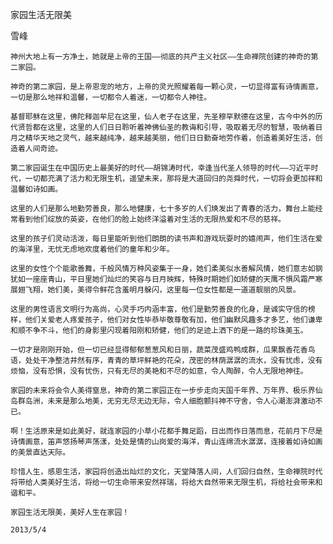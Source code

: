 家园生活无限美

雪峰


    神州大地上有一方净土，她就是上帝的王国——彻底的共产主义社区——生命禅院创建的神奇的第二家园。

    神奇的第二家园，是上帝恩宠的地方，上帝的灵光照耀着每一颗心灵，一切显得富有诗情画意，一切是那么地祥和温馨，一切都令人着迷，一切都令人神往。

    基督耶稣在这里，佛陀释迦牟尼在这里，仙人老子在这里，先圣穆罕默德在这里，古今中外的历代贤哲都在这里，这里的人们日日聆听着神佛仙圣的教诲和引导，吸取着无尽的智慧，吸纳着日月之精华天地之灵气，越来越纯净，越来越美丽，他们日日勤奋地劳作着，创造着美好生活，创造着人间奇迹。

    第二家园诞生在中国历史上最美好的时代——胡锦涛时代，幸逢当代圣人领导的时代——习近平时代，一切都充满了活力和无限生机，遥望未来，那将是大道回归的尧舜时代，一切将会更加祥和温馨如诗如画。

    这里的人们是那么地勤劳善良，那么地健康，七十多岁的人们焕发出了青春的活力，舞台上能经常看到他们绽放的英姿，在他们的脸上始终洋溢着对生活的无限热爱和不尽的慈祥。

    这里的孩子们灵动活泼，每日里能听到他们朗朗的读书声和游戏玩耍时的嬉闹声，他们生活在爱的海洋里，无忧无虑地欢度着他们的童年和少年。

    这里的女性个个能歌善舞，千般风情万种风姿集于一身，她们柔美似水善解风情，她们意志如钢犹如一座座青山，平日里她们灿烂的笑容与日月映辉，特殊时期她们如矫健的天鹰不惧风霜严寒展翅飞翔，她们美，美得令鲜花含羞明月躲闪，这里每一位女性都是一道道靓丽的风景。

    这里的男性语言文明行为高尚，心灵手巧内涵丰富，他们是勤劳善良的化身，是诚实守信的榜样，他们关爱老人疼爱孩子，他们对女性毕恭毕敬尊敬有加，他们幽默风趣多才多艺，他们谦卑和顺不争不斗，他们的身影里闪现着阳刚和矫健，他们的足迹上洒下的是一路的珍珠美玉。

    一切才是刚刚开始，但一切已经显得郁郁葱葱风和日丽，蔬菜茂盛鸡鸭成群，瓜果飘香花香鸟语，处处干净整洁井然有序，青青的草坪鲜艳的花朵，茂密的林荫潺潺的流水，没有忧虑，没有烦恼，没有恐惧，没有忧伤，只有无尽的美艳和不尽的如意，令人陶醉，令人无限地神往。

    家园的未来将会令人美得窒息，神奇的第二家园正在一步步走向天国千年界、万年界、极乐界仙岛群岛洲，未来是那么地美，无穷无尽无边无际，令人细胞颤抖神不守舍，令人心潮澎湃激动不已。

    啊！生活原来是如此美好，就连家园的小草小花都手舞足蹈，日出而作日落而息，花前月下尽是诗情画意，笛声悠扬琴声荡漾，处处是情的山岗爱的海洋，青山连绵流水潺潺，连接着如诗如画的美景直达天际。

    珍惜人生，感恩生活，家园将创造出灿烂的文化，天堂降落人间，人们回归自然，生命禅院时代将带给人类美好生活，将给一切生命带来安然祥瑞，将给大自然带来无限生机，将给社会带来和谐和平。

    家园生活无限美，美好人生在家园！

    2013/5/4



